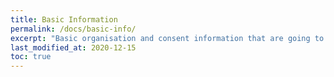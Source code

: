 ```yaml
---
title: Basic Information
permalink: /docs/basic-info/
excerpt: "Basic organisation and consent information that are going to be present in consent forms"
last_modified_at: 2020-12-15
toc: true
---
```

